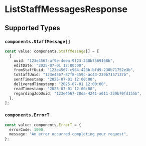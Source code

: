 # ListStaffMessagesResponse


## Supported Types

### `components.StaffMessage[]`

```typescript
const value: components.StaffMessage[] = [
  {
    uuid: "123e4567-af9e-4eea-9f23-230b7569168b",
    editDate: "2025-07-01 12:00:00",
    fromStaffUuid: "123e4567-c964-423b-bfd9-230b71752e3b",
    toStaffUuid: "123e4567-87f8-459c-ac43-230b7157137b",
    sentTimestamp: "2025-07-01 12:00:00",
    deliveredTimestamp: "2025-07-01 12:00:00",
    readTimestamp: "2025-07-01 12:00:00",
    regardingJobUuid: "123e4567-28da-4241-a611-230b70fd155b",
  },
];
```

### `components.ErrorT`

```typescript
const value: components.ErrorT = {
  errorCode: 1000,
  message: "An error occurred completing your request",
};
```

